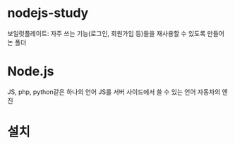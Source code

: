 # nodejs-study

보일럿플레이트: 자주 쓰는 기능(로그인, 회원가입 등)들을 재사용할 수 있도록 만들어논 폴더

# Node.js

JS, php, python같은 하나의 언어
JS를 서버 사이드에서 쓸 수 있는 언어
자동차의 엔진

# 설치

